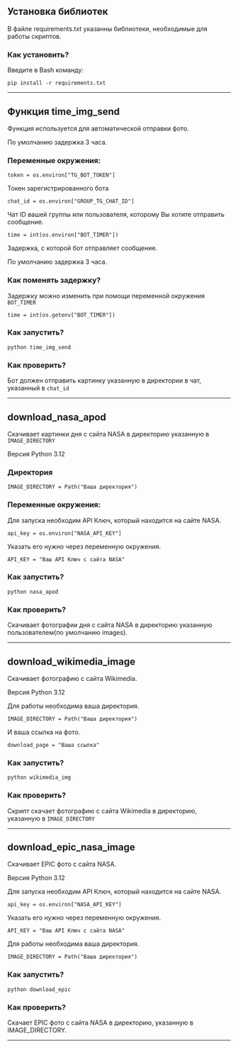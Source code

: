 ## Установка библиотек

В файле requirements.txt указанны библиотеки, необходимые для работы скриптов.

### Как установить?

Введите в Bash команду:

```pip install -r requirements.txt```

---

## Функция time_img_send

Функция используется для автоматической отправки фото.

По умолчанию задержка 3 часа.

### Переменные окружения:

`token = os.environ["TG_BOT_TOKEN"]`

Токен зарегистрированного бота

`chat_id = os.environ["GROUP_TG_CHAT_ID"]`

Чат ID вашей группы или пользователя, которому Вы хотите отправить сообщение.

`time = int(os.environ["BOT_TIMER"])`

Задержка, с которой бот отправляет сообщение.

По умолчанию задержка 3 часа.

### Как поменять задержку?

Задержку можно изменить при помощи переменной окружения `BOT_TIMER`

`time = int(os.getenv["BOT_TIMER"])`

### Как запустить?

```python time_img_send```

### Как проверить?

Бот должен отправить картинку указанную в директории в чат, указанный в `chat_id`

---

## download_nasa_apod

Скачивает картинки дня с сайта NASA в директорию указанную в `IMAGE_DIRECTORY`

Версия Python 3.12

### Директория
`IMAGE_DIRECTORY = Path("Ваша директория")`

### Переменные окружения:

Для запуска необходим API Ключ, который находится на сайте NASA.

`api_key = os.environ["NASA_API_KEY"]`

Указать его нужно через переменную окружения.

`API_KEY = "Ваш API Ключ с сайта NASA"`

### Как запустить?

```python nasa_apod```

### Как проверить?

Скачивает фотографии дня с сайта NASA в директорию указанную пользователем(по умолчанию images).

---

## download_wikimedia_image

Скачивает фотографию с сайта Wikimedia.

Версия Python 3.12

Для работы необходима ваша директория.

`IMAGE_DIRECTORY = Path("Ваша директория")`

И ваша ссылка на фото.

`download_page = "Ваша ссылка"`

### Как запустить?

```python wikimedia_img```

### Как проверить?

Скрипт скачает фотографию с сайта Wikimedia в директорию, указанную в `IMAGE_DIRECTORY`

---

## download_epic_nasa_image

Скачивает EPIC фото с сайта NASA.

Версия Python 3.12

Для запуска необходим API Ключ, который находится на сайте NASA.

`api_key = os.environ["NASA_API_KEY"]`

Указать его нужно через переменную окружения.

`API_KEY = "Ваш API Ключ с сайта NASA"`

Для работы необходима ваша директория.

`IMAGE_DIRECTORY = Path("Ваша директория")`

### Как запустить?

```python download_epic```

### Как проверить?

Скачает EPIC фото с сайта NASA в директорию, указанную в IMAGE_DIRECTORY.

---

